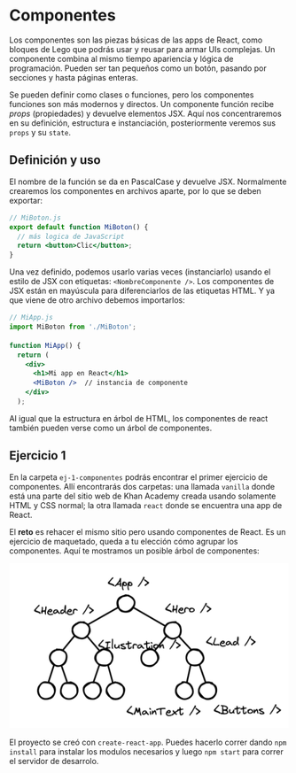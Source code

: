 # Componentes

Los componentes son las piezas básicas de las apps de React, como bloques de Lego que podrás usar y reusar para armar UIs complejas. Un componente combina al mismo tiempo apariencia y lógica de programación. Pueden ser tan pequeños como un botón, pasando por secciones y hasta páginas enteras.

Se pueden definir como clases o  funciones, pero los componentes funciones son más modernos y directos. Un componente función recibe *props* (propiedades) y devuelve elementos JSX. Aquí nos concentraremos en su definición, estructura e instanciación, posteriormente veremos sus `props` y su `state`.

## Definición y uso

El nombre de la función se da en PascalCase y devuelve JSX. Normalmente crearemos los componentes en archivos aparte, por lo que se deben exportar:

```jsx
// MiBoton.js
export default function MiBoton() {
  // más logica de JavaScript
  return <button>Clic</button>;
}
```

Una vez definido, podemos usarlo varias veces (instanciarlo) usando el estilo de JSX con etiquetas: `<NombreComponente />`. Los componentes de JSX están en mayúscula para diferenciarlos de las etiquetas HTML. Y ya que viene de otro archivo debemos importarlos:

```jsx
// MiApp.js
import MiBoton from './MiBoton';

function MiApp() {
  return (
    <div>
      <h1>Mi app en React</h1>
      <MiBoton />  // instancia de componente
    </div>
  );
```

Al igual que la estructura en árbol de HTML, los componentes de react también pueden verse como un árbol de componentes.

## Ejercicio 1

En la carpeta `ej-1-componentes` podrás encontrar el primer ejercicio de componentes. Allí encontrarás dos carpetas: una llamada `vanilla` donde está una parte del sitio web de Khan Academy creada usando solamente HTML y CSS normal; la otra llamada `react` donde se encuentra una app de React. 

El **reto** es rehacer el mismo sitio pero usando componentes de React. Es un ejercicio de maquetado, queda a tu elección cómo agrupar los componentes. Aquí te mostramos un posible árbol de componentes:

![](../img/arbol-components.png)

El proyecto se creó con `create-react-app`. Puedes hacerlo correr dando `npm install` para instalar los modulos necesarios y luego `npm start` para correr el servidor de desarrolo.